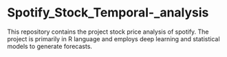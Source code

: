 # Spotify_Stock_Temporal-_analysis
This repository contains the project stock price analysis of spotify. The project is primarily in R language and employs deep learning and statistical models to generate forecasts.
